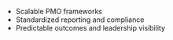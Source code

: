 - Scalable PMO frameworks
- Standardized reporting and compliance
- Predictable outcomes and leadership visibility
